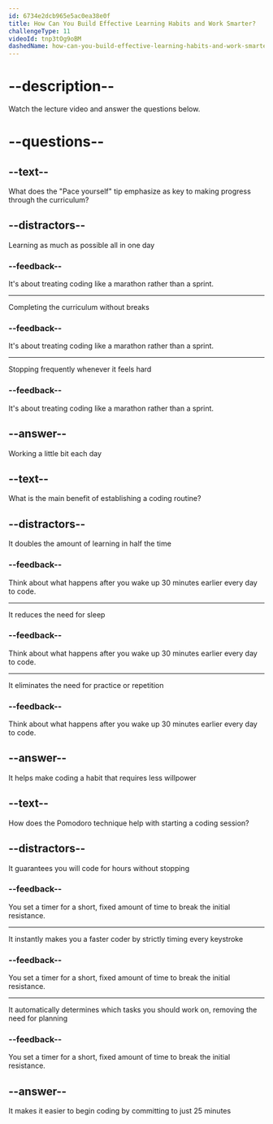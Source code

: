 ```yaml
---
id: 6734e2dcb965e5ac0ea38e0f
title: How Can You Build Effective Learning Habits and Work Smarter?
challengeType: 11
videoId: tnp3tOg9oBM
dashedName: how-can-you-build-effective-learning-habits-and-work-smarter
---
```


# --description--

Watch the lecture video and answer the questions below.

# --questions--

## --text--

What does the "Pace yourself" tip emphasize as key to making progress through the curriculum?

## --distractors--

Learning as much as possible all in one day

### --feedback--

It's about treating coding like a marathon rather than a sprint.

---

Completing the curriculum without breaks

### --feedback--

It's about treating coding like a marathon rather than a sprint.

---

Stopping frequently whenever it feels hard

### --feedback--

It's about treating coding like a marathon rather than a sprint.

## --answer--

Working a little bit each day

## --text--

What is the main benefit of establishing a coding routine?

## --distractors--

It doubles the amount of learning in half the time

### --feedback--

Think about what happens after you wake up 30 minutes earlier every day to code.

---

It reduces the need for sleep

### --feedback--

Think about what happens after you wake up 30 minutes earlier every day to code.

---

It eliminates the need for practice or repetition

### --feedback--

Think about what happens after you wake up 30 minutes earlier every day to code.

## --answer--

It helps make coding a habit that requires less willpower

## --text--

How does the Pomodoro technique help with starting a coding session?

## --distractors--

It guarantees you will code for hours without stopping

### --feedback--

You set a timer for a short, fixed amount of time to break the initial resistance.

---

It instantly makes you a faster coder by strictly timing every keystroke

### --feedback--

You set a timer for a short, fixed amount of time to break the initial resistance.

---

It automatically determines which tasks you should work on, removing the need for planning

### --feedback--

You set a timer for a short, fixed amount of time to break the initial resistance.

## --answer--

It makes it easier to begin coding by committing to just 25 minutes

